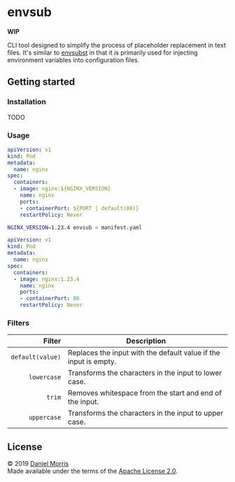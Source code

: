 # envsub

**WIP**

CLI tool designed to simplify the process of placeholder replacement in
text files. It's similar to [envsubst] in that it is primarily used for
injecting environment variables into configuration files.

## Getting started

### Installation

TODO

### Usage

```yaml
apiVersion: v1
kind: Pod
metadata:
  name: nginx
spec:
  containers:
  - image: nginx:${NGINX_VERSION}
    name: nginx
    ports:
    - containerPort: ${PORT | default(80)}
    restartPolicy: Never
```

```bash
NGINX_VERSION=1.23.4 envsub < manifest.yaml
```

```yaml
apiVersion: v1
kind: Pod
metadata:
  name: nginx
spec:
  containers:
  - image: nginx:1.23.4
    name: nginx
    ports:
    - containerPort: 80
    restartPolicy: Never
```

### Filters

|           Filter | Description                                                      |
|-----------------:|------------------------------------------------------------------|
| `default(value)` | Replaces the input with the default value if the input is empty. |
|      `lowercase` | Transforms the characters in the input to lower case.            |
|           `trim` | Removes whitespace from the start and end of the input.          |
|      `uppercase` | Transforms the characters in the input to upper case.            |

## License

© 2019 [Daniel Morris](https://unfun.co)  
Made available under the terms of the [Apache License 2.0](LICENSE.md).

[envsubst]: https://www.gnu.org/software/gettext/manual/html_node/envsubst-Invocation.html
